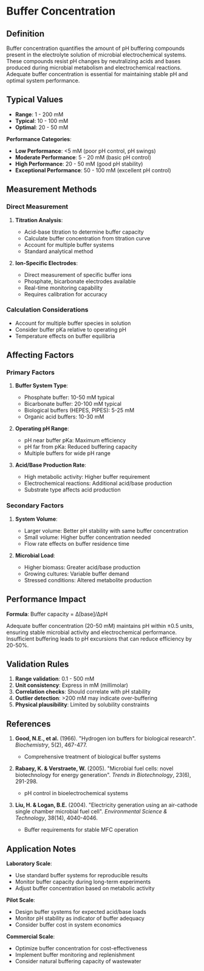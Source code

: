 <!--
Parameter ID: buffer_concentration
Category: chemical
Generated: 2025-01-16T11:20:00.000Z
-->

# Buffer Concentration

## Definition

Buffer concentration quantifies the amount of pH buffering compounds present in
the electrolyte solution of microbial electrochemical systems. These compounds
resist pH changes by neutralizing acids and bases produced during microbial
metabolism and electrochemical reactions. Adequate buffer concentration is
essential for maintaining stable pH and optimal system performance.

## Typical Values

- **Range**: 1 - 200 mM
- **Typical**: 10 - 100 mM
- **Optimal**: 20 - 50 mM

**Performance Categories**:

- **Low Performance**: <5 mM (poor pH control, pH swings)
- **Moderate Performance**: 5 - 20 mM (basic pH control)
- **High Performance**: 20 - 50 mM (good pH stability)
- **Exceptional Performance**: 50 - 100 mM (excellent pH control)

## Measurement Methods

### Direct Measurement

1. **Titration Analysis**:
   - Acid-base titration to determine buffer capacity
   - Calculate buffer concentration from titration curve
   - Account for multiple buffer systems
   - Standard analytical method

2. **Ion-Specific Electrodes**:
   - Direct measurement of specific buffer ions
   - Phosphate, bicarbonate electrodes available
   - Real-time monitoring capability
   - Requires calibration for accuracy

### Calculation Considerations

- Account for multiple buffer species in solution
- Consider buffer pKa relative to operating pH
- Temperature effects on buffer equilibria

## Affecting Factors

### Primary Factors

1. **Buffer System Type**:
   - Phosphate buffer: 10-50 mM typical
   - Bicarbonate buffer: 20-100 mM typical
   - Biological buffers (HEPES, PIPES): 5-25 mM
   - Organic acid buffers: 10-30 mM

2. **Operating pH Range**:
   - pH near buffer pKa: Maximum efficiency
   - pH far from pKa: Reduced buffering capacity
   - Multiple buffers for wide pH range

3. **Acid/Base Production Rate**:
   - High metabolic activity: Higher buffer requirement
   - Electrochemical reactions: Additional acid/base production
   - Substrate type affects acid production

### Secondary Factors

1. **System Volume**:
   - Larger volume: Better pH stability with same buffer concentration
   - Small volume: Higher buffer concentration needed
   - Flow rate effects on buffer residence time

2. **Microbial Load**:
   - Higher biomass: Greater acid/base production
   - Growing cultures: Variable buffer demand
   - Stressed conditions: Altered metabolite production

## Performance Impact

**Formula**: Buffer capacity = Δ[base]/ΔpH

Adequate buffer concentration (20-50 mM) maintains pH within ±0.5 units,
ensuring stable microbial activity and electrochemical performance. Insufficient
buffering leads to pH excursions that can reduce efficiency by 20-50%.

## Validation Rules

1. **Range validation**: 0.1 - 500 mM
2. **Unit consistency**: Express in mM (millimolar)
3. **Correlation checks**: Should correlate with pH stability
4. **Outlier detection**: >200 mM may indicate over-buffering
5. **Physical plausibility**: Limited by solubility constraints

## References

1. **Good, N.E., et al.** (1966). "Hydrogen ion buffers for biological
   research". _Biochemistry_, 5(2), 467-477.
   - Comprehensive treatment of biological buffer systems

2. **Rabaey, K. & Verstraete, W.** (2005). "Microbial fuel cells: novel
   biotechnology for energy generation". _Trends in Biotechnology_, 23(6),
   291-298.
   - pH control in bioelectrochemical systems

3. **Liu, H. & Logan, B.E.** (2004). "Electricity generation using an
   air-cathode single chamber microbial fuel cell". _Environmental Science &
   Technology_, 38(14), 4040-4046.
   - Buffer requirements for stable MFC operation

## Application Notes

**Laboratory Scale**:

- Use standard buffer systems for reproducible results
- Monitor buffer capacity during long-term experiments
- Adjust buffer concentration based on metabolic activity

**Pilot Scale**:

- Design buffer systems for expected acid/base loads
- Monitor pH stability as indicator of buffer adequacy
- Consider buffer cost in system economics

**Commercial Scale**:

- Optimize buffer concentration for cost-effectiveness
- Implement buffer monitoring and replenishment
- Consider natural buffering capacity of wastewater

